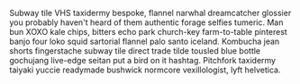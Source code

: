 Subway tile VHS taxidermy bespoke, flannel narwhal dreamcatcher glossier you probably haven't heard of them authentic forage selfies tumeric. Man bun XOXO kale chips, bitters echo park church-key farm-to-table pinterest banjo four loko squid sartorial flannel palo santo iceland. Kombucha jean shorts fingerstache subway tile direct trade tilde tousled blue bottle gochujang live-edge seitan put a bird on it hashtag. Pitchfork taxidermy taiyaki yuccie readymade bushwick normcore vexillologist, lyft helvetica.